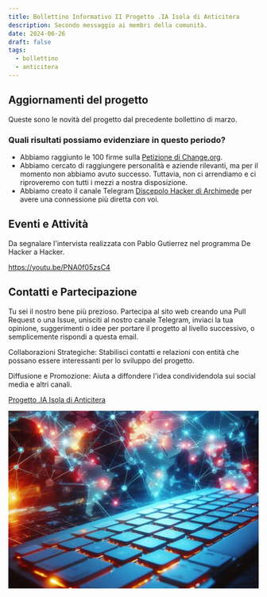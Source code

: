 ```yaml
---
title: Bollettino Informativo II Progetto .IA Isola di Anticitera
description: Secondo messaggio ai membri della comunità.
date: 2024-06-26
draft: false
tags:
  - bollettino
  - anticitera
---
```


## Aggiornamenti del progetto

Queste sono le novità del progetto dal precedente bollettino di marzo.

### Quali risultati possiamo evidenziare in questo periodo?

- Abbiamo raggiunto le 100 firme sulla [Petizione di Change.org](https://chng.it/hqCyzBpwgW).
- Abbiamo cercato di raggiungere personalità e aziende rilevanti, ma per il momento non abbiamo avuto successo. Tuttavia, non ci arrendiamo e ci riproveremo con tutti i mezzi a nostra disposizione.
- Abbiamo creato il canale Telegram [Discepolo Hacker di Archimede](https://t.me/+oAeZGMsePDg2ZDI0) per avere una connessione più diretta con voi.


## Eventi e Attività

Da segnalare l'intervista realizzata con Pablo Gutierrez nel programma De Hacker a Hacker.

https://youtu.be/PNA0f05zsC4

## Contatti e Partecipazione

Tu sei il nostro bene più prezioso. Partecipa al sito web creando una Pull Request o una Issue, unisciti al nostro canale Telegram, inviaci la tua opinione, suggerimenti o idee per portare il progetto al livello successivo, o semplicemente rispondi a questa email.

Collaborazioni Strategiche: Stabilisci contatti e relazioni con entità che possano essere interessanti per lo sviluppo del progetto.

Diffusione e Promozione: Aiuta a diffondere l'idea condividendola sui social media e altri canali.

[Progetto .IA Isola di Anticitera](https://anticitera.deft.work)

<a href="https://anticitera.deft.work">
  <img src="/img/TecladoyPaises.webp" alt="Una tastiera di un computer retroilluminata in rosso, con una mappa del mondo sullo sfondo che mostra nodi colorati interconnessi.">
</a>
